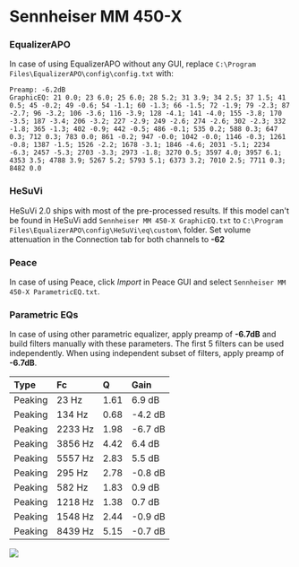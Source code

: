 # Sennheiser MM 450-X

### EqualizerAPO
In case of using EqualizerAPO without any GUI, replace `C:\Program Files\EqualizerAPO\config\config.txt`
with:
```
Preamp: -6.2dB
GraphicEQ: 21 0.0; 23 6.0; 25 6.0; 28 5.2; 31 3.9; 34 2.5; 37 1.5; 41 0.5; 45 -0.2; 49 -0.6; 54 -1.1; 60 -1.3; 66 -1.5; 72 -1.9; 79 -2.3; 87 -2.7; 96 -3.2; 106 -3.6; 116 -3.9; 128 -4.1; 141 -4.0; 155 -3.8; 170 -3.5; 187 -3.4; 206 -3.2; 227 -2.9; 249 -2.6; 274 -2.6; 302 -2.3; 332 -1.8; 365 -1.3; 402 -0.9; 442 -0.5; 486 -0.1; 535 0.2; 588 0.3; 647 0.3; 712 0.3; 783 0.0; 861 -0.2; 947 -0.0; 1042 -0.0; 1146 -0.3; 1261 -0.8; 1387 -1.5; 1526 -2.2; 1678 -3.1; 1846 -4.6; 2031 -5.1; 2234 -6.3; 2457 -5.3; 2703 -3.3; 2973 -1.8; 3270 0.5; 3597 4.0; 3957 6.1; 4353 3.5; 4788 3.9; 5267 5.2; 5793 5.1; 6373 3.2; 7010 2.5; 7711 0.3; 8482 0.0
```

### HeSuVi
HeSuVi 2.0 ships with most of the pre-processed results. If this model can't be found in HeSuVi add
`Sennheiser MM 450-X GraphicEQ.txt` to `C:\Program Files\EqualizerAPO\config\HeSuVi\eq\custom\` folder.
Set volume attenuation in the Connection tab for both channels to **-62**

### Peace
In case of using Peace, click *Import* in Peace GUI and select `Sennheiser MM 450-X ParametricEQ.txt`.

### Parametric EQs
In case of using other parametric equalizer, apply preamp of **-6.7dB** and build filters manually
with these parameters. The first 5 filters can be used independently.
When using independent subset of filters, apply preamp of **-6.7dB**.

| Type    | Fc      |    Q | Gain    |
|:--------|:--------|:-----|:--------|
| Peaking | 23 Hz   | 1.61 | 6.9 dB  |
| Peaking | 134 Hz  | 0.68 | -4.2 dB |
| Peaking | 2233 Hz | 1.98 | -6.7 dB |
| Peaking | 3856 Hz | 4.42 | 6.4 dB  |
| Peaking | 5557 Hz | 2.83 | 5.5 dB  |
| Peaking | 295 Hz  | 2.78 | -0.8 dB |
| Peaking | 582 Hz  | 1.83 | 0.9 dB  |
| Peaking | 1218 Hz | 1.38 | 0.7 dB  |
| Peaking | 1548 Hz | 2.44 | -0.9 dB |
| Peaking | 8439 Hz | 5.15 | -0.7 dB |

![](https://raw.githubusercontent.com/jaakkopasanen/AutoEq/master/results/rtings/rtings/Sennheiser%20MM%20450-X/Sennheiser%20MM%20450-X.png)
